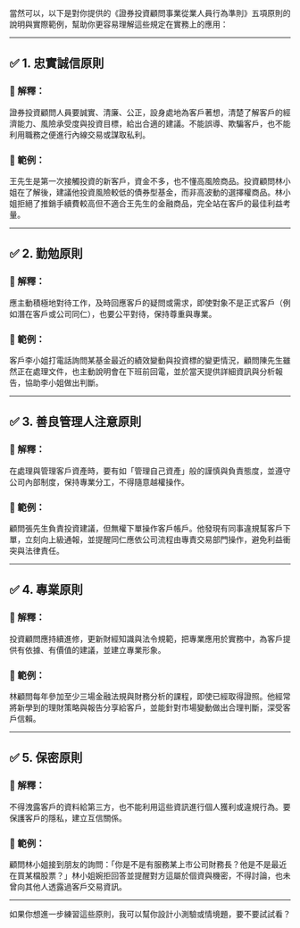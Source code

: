 當然可以，以下是對你提供的《證券投資顧問事業從業人員行為準則》五項原則的說明與實際範例，幫助你更容易理解這些規定在實務上的應用：

---

## ✅ 1. 忠實誠信原則  
### 📘 解釋：  
證券投資顧問人員要誠實、清廉、公正，設身處地為客戶著想，清楚了解客戶的經濟能力、風險承受度與投資目標，給出合適的建議。不能誤導、欺騙客戶，也不能利用職務之便進行內線交易或謀取私利。

### 📌 範例：  
王先生是第一次接觸投資的新客戶，資金不多，也不懂高風險商品。投資顧問林小姐在了解後，建議他投資風險較低的債券型基金，而非高波動的選擇權商品。林小姐拒絕了推銷手續費較高但不適合王先生的金融商品，完全站在客戶的最佳利益考量。

---

## ✅ 2. 勤勉原則  
### 📘 解釋：  
應主動積極地對待工作，及時回應客戶的疑問或需求，即使對象不是正式客戶（例如潛在客戶或公司同仁），也要公平對待，保持尊重與專業。

### 📌 範例：  
客戶李小姐打電話詢問某基金最近的績效變動與投資標的變更情況，顧問陳先生雖然正在處理文件，也主動說明會在下班前回電，並於當天提供詳細資訊與分析報告，協助李小姐做出判斷。

---

## ✅ 3. 善良管理人注意原則  
### 📘 解釋：  
在處理與管理客戶資產時，要有如「管理自己資產」般的謹慎與負責態度，並遵守公司內部制度，保持專業分工，不得隨意越權操作。

### 📌 範例：  
顧問張先生負責投資建議，但無權下單操作客戶帳戶。他發現有同事違規幫客戶下單，立刻向上級通報，並提醒同仁應依公司流程由專責交易部門操作，避免利益衝突與法律責任。

---

## ✅ 4. 專業原則  
### 📘 解釋：  
投資顧問應持續進修，更新財經知識與法令規範，把專業應用於實務中，為客戶提供有依據、有價值的建議，並建立專業形象。

### 📌 範例：  
林顧問每年參加至少三場金融法規與財務分析的課程，即使已經取得證照。他經常將新學到的理財策略與報告分享給客戶，並能針對市場變動做出合理判斷，深受客戶信賴。

---

## ✅ 5. 保密原則  
### 📘 解釋：  
不得洩露客戶的資料給第三方，也不能利用這些資訊進行個人獲利或違規行為。要保護客戶的隱私，建立互信關係。

### 📌 範例：  
顧問林小姐接到朋友的詢問：「你是不是有服務某上市公司財務長？他是不是最近在買某檔股票？」林小姐婉拒回答並提醒對方這屬於個資與機密，不得討論，也未曾向其他人透露過客戶交易資訊。

---

如果你想進一步練習這些原則，我可以幫你設計小測驗或情境題，要不要試試看？